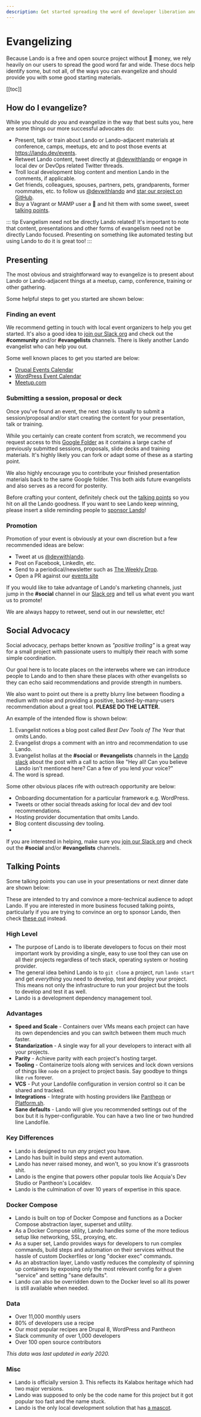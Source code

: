 ```yaml
---
description: Get started spreading the word of developer liberation and salvation via Lando across the Galaxy
---
```


# Evangelizing

Because Lando is a free and open source project without :unicorn: money, we rely heavily on our users to spread the good word far and wide. These docs help identify some, but not all, of the ways you can evangelize and should provide you with some good starting materials.

[[toc]]

## How do I evangelize?

While you should _do you_ and evangelize in the way that best suits you, here are some things our more successful advocates do:

* Present, talk or train about Lando or Lando-adjacent materials at conference, camps, meetups, etc and to post those events at <https://lando.dev/events>.
* Retweet Lando content, tweet directly at [@devwithlando](https://twitter.com/devwithlando) or engage in local dev or DevOps related Twitter threads.
* Troll local development blog content and mention Lando in the comments, if applicable.
* Get friends, colleagues, spouses, partners, pets, grandparents, former roommates, etc. to follow us [@devwithlando](https://twitter.com/devwithlando) and [star our project on GitHub](https://github.com/lando/lando).
* Buy a Vagrant or MAMP user a :beer: and hit them with some sweet, sweet [talking points](#talking-points).

::: tip Evangelism need not be directly Lando related!
It's important to note that content, presentations and other forms of evangelism need not be directly Lando focused. Presenting on something like automated testing but using Lando to do it is great too!
:::

## Presenting

The most obvious and straightforward way to evangelize is to present about Lando or Lando-adjacent things at a meetup, camp, conference, training or other gathering.

Some helpful steps to get you started are shown below:

### Finding an event

We recommend getting in touch with local event organizers to help you get started. It's also a good idea to [join our Slack org](https://www.launchpass.com/devwithlando) and check out the **#community** and/or **#evangelists** channels. There is likely another Lando evangelist who can help you out.

Some well known places to get you started are below:

* [Drupal Events Calendar](https://www.drupal.org/community/events)
* [WordPress Event Calendar](https://central.wordcamp.org/schedule/)
* [Meetup.com](https://www.meetup.com/)

### Submitting a session, proposal or deck

Once you've found an event, the next step is usually to submit a session/proposal and/or start creating the content for your presentation, talk or training.

While you certainly can create content from scratch, we recommend you request access to this [Google Folder](https://drive.google.com/drive/folders/1ooK_NTMBuwOV0uix8O54umJGwAODL9dC) as it contains a large cache of previously submitted sessions, proposals, slide decks and training materials. It's highly likely you can fork or adapt some of these as a starting point.

We also highly encourage you to contribute your finished presentation materials back to the same Google folder. This both aids future evangelists and also serves as a record for posterity.

Before crafting your content, definitely check out the [talking points](#talking-points) so you hit on all the Lando goodness. If you want to see Lando keep winning, please insert a slide reminding people to [sponsor Lando](sponsoring.md)!

### Promotion

Promotion of your event is obviously at your own discretion but a few recommended ideas are below:

* Tweet at us [@devwithlando](https://twitter.com/devwithlando).
* Post on Facebook, LinkedIn, etc.
* Send to a periodical/newsletter such as [The Weekly Drop](https://www.theweeklydrop.com/).
* Open a PR against our [events site](https://github.com/lando/events)

If you would like to take advantage of Lando's marketing channels, just jump in the **#social** channel in our [Slack org](https://www.launchpass.com/devwithlando) and tell us what event you want us to promote!

We are always happy to retweet, send out in our newsletter, etc!

## Social Advocacy

Social advocacy, perhaps better known as _"positive trolling"_ is a great way for a small project with passionate users to multiply their reach with some simple coordination.

Our goal here is to locate places on the interwebs where we can introduce people to Lando and to then share these places with other evangelists so they can echo said recommendations and provide strength in numbers.

We also want to point out there is a pretty blurry line between flooding a medium with noise and providing a positive, backed-by-many-users recommendation about a great tool. **PLEASE DO THE LATTER.**

An example of the intended flow is shown below:

1. Evangelist notices a blog post called _Best Dev Tools of The Year_ that omits Lando.
2. Evangelist drops a comment with an intro and recommendation to use Lando.
3. Evangelist hollas at the **#social** or **#evangelists** channels in the [Lando slack](https://www.launchpass.com/devwithlando) about the post with a call to action like "Hey all! Can you believe Lando isn't mentioned here? Can a few of you lend your voice?"
4. The word is spread.

Some other obvious places rife with outreach opportunity are below:

* Onboarding documentation for a particular framework e.g. WordPress.
* Tweets or other social threads asking for local dev and dev tool recommendations.
* Hosting provider documentation that omits Lando.
* Blog content discussing dev tooling.
*

If you are interested in helping, make sure you [join our Slack org](https://www.launchpass.com/devwithlando) and check out the **#social** and/or **#evangelists** channels.

## Talking Points

Some talking points you can use in your presentations or next dinner date are shown below:

These are intended to try and convince a more-technical audience to adopt Lando. If you are interested in more business focused talking points, particularly if you are trying to convince an org to sponsor Lando, then check [these out](https://lando.dev/blog/2020/02/08/why-your-agency-should-sponsor-lando.html) instead.

### High Level

* The purpose of Lando is to liberate developers to focus on their most important work by providing a single, easy to use tool they can use on all their projects regardless of tech stack, operating system or hosting provider.
* The general idea behind Lando is to `git clone` a project, run `lando start` and get _everything_ you need to develop, test and deploy your project. This means not only the infrastructure to run your project but the tools to develop and test it as well.
* Lando is a development dependency management tool.

### Advantages

* **Speed and Scale** - Containers over VMs means each project can have its own dependencies and you can switch between them much much faster.
* **Standarization** - A single way for all your developers to interact with all your projects.
* **Parity** - Achieve parity with each project's hosting target.
* **Tooling** - Containerize tools along with services and lock down versions of things like `node` on a project to project basis. Say goodbye to things like `rvm` forever.
* **VCS** - Put your Landofile configuration in version control so it can be shared and tracked.
* **Integrations** - Integrate with hosting providers like [Pantheon](https://pantheon.io) or [Platform.sh](https://platform.sh).
* **Sane defaults** - Lando will give you recommended settings out of the box but it is hyper-configurable. You can have a two line or two hundred line Landofile.

### Key Differences

* Lando is designed to run _any_ project you have.
* Lando has built in build steps and event automation.
* Lando has never raised money, and won't, so you know it's grassroots shit.
* Lando is the engine that powers other popular tools like Acquia's Dev Studio or Pantheon's Localdev.
* Lando is the culmination of over 10 years of expertise in this space.

### Docker Compose

* Lando is built on top of Docker Compose and functions as a Docker Compose abstraction layer, superset and utility.
* As a Docker Compose utility, Lando handles some of the more tedious setup like networking, SSL, proxying, etc.
* As a super set, Lando provides ways for developers to run complex commands, build steps and automation on their services without the hassle of custom Dockerfiles or long "docker exec" commands.
* As an abstraction layer, Lando vastly reduces the complexity of spinning up containers by exposing only the most relevant config for a given "service" and setting "sane defaults".
* Lando can also be overridden down to the Docker level so all its power is still available when needed.

### Data

* Over 11,000 monthly users
* 80% of developers use a recipe
* Our most popular recipes are Drupal 8, WordPress and Pantheon
* Slack community of over 1,000 developers
* Over 100 open source contributors

_This data was last updated in early 2020._

### Misc

* Lando is officially version 3. This reflects its Kalabox heritage which had two major versions.
* Lando was supposed to only be the code name for this project but it got popular too fast and the name stuck.
* Lando is the only local development solution that has [a mascot](https://www.youtube.com/watch?v=dQw4w9WgXcQ).
